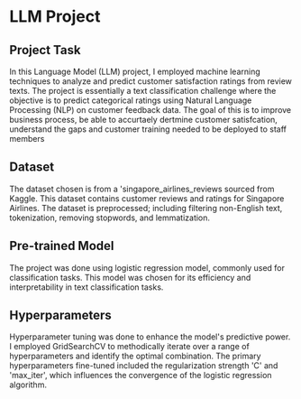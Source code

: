 # LLM Project

## Project Task

In this Language Model (LLM) project, I employed machine learning techniques to analyze and predict customer satisfaction ratings from review texts. The project is essentially a text classification challenge where the objective is to predict categorical ratings using Natural Language Processing (NLP) on customer feedback data. The goal of this is to improve business process, be able to accurtaely dertmine customer satisfcation, understand the gaps and customer training needed to be deployed to staff members 


## Dataset
The dataset chosen is from a 'singapore_airlines_reviews sourced from Kaggle. This dataset contains customer reviews and ratings for Singapore Airlines. The dataset is preprocessed; including filtering non-English text, tokenization, removing stopwords, and lemmatization. 


## Pre-trained Model
The project was done using logistic regression model, commonly used for classification tasks. This model was chosen for its efficiency and interpretability in text classification tasks.


## Hyperparameters
Hyperparameter tuning was done to enhance the model's predictive power. I employed GridSearchCV to methodically iterate over a range of hyperparameters and identify the optimal combination. The primary hyperparameters fine-tuned included the regularization strength 'C' and 'max_iter', which influences the convergence of the logistic regression algorithm.


